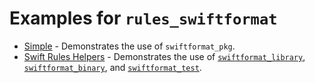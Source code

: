 # Examples for `rules_swiftformat`

- [Simple](simple/) - Demonstrates the use of `swiftformat_pkg`.
- [Swift Rules Helpers](rules_swift_helpers/) - Demonstrates the use of
[`swiftformat_library`](/doc/rules_and_macros_overview.md#swiftformat_library),
[`swiftformat_binary`](/doc/rules_and_macros_overview.md#swiftformat_binary), and
[`swiftformat_test`](/doc/rules_and_macros_overview.md#swiftformat_test). 
